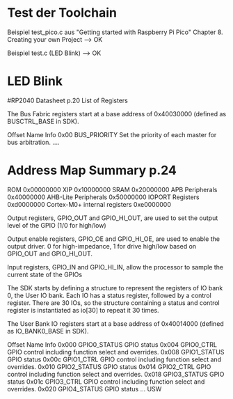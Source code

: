 # Test der Toolchain
Beispiel test_pico.c 
    aus "Getting started with Raspberry Pi Pico" Chapter 8. Creating your own Project
--> OK

Beispiel test.c (LED Blink)
--> OK


# LED Blink

#RP2040 Datasheet p.20 List of Registers

The Bus Fabric registers start at a base address of 0x40030000 (defined as BUSCTRL_BASE in SDK).

Offset 	Name 				Info
0x00 		BUS_PRIORITY 		Set the priority of each master for bus arbitration.
....


# Address Map Summary p.24
ROM					0x00000000
XIP					0x10000000
SRAM 					0x20000000
APB Peripherals 			0x40000000
AHB-Lite Peripherals		0x50000000
IOPORT Registers 			0xd0000000
Cortex-M0+ internal registers 0xe0000000


Output registers, GPIO_OUT and GPIO_HI_OUT, are used to set the output level of the GPIO (1/0 for high/low)

Output enable registers, GPIO_OE and GPIO_HI_OE, are used to enable the output driver. 0 for high-impedance, 1 for drive high/low based on GPIO_OUT and GPIO_HI_OUT.

Input registers, GPIO_IN and GPIO_HI_IN, allow the processor to sample the current state of the GPIOs


The SDK starts by defining a structure to represent the registers of IO bank 0, the User IO bank. Each IO has a status
register, followed by a control register. There are 30 IOs, so the structure containing a status and control register is
instantiated as io[30] to repeat it 30 times.

The User Bank IO registers start at a base address of 0x40014000 (defined as IO_BANK0_BASE in SDK).

Offset 	Name 				Info
0x000 	GPIO0_STATUS 		GPIO status
0x004 	GPIO0_CTRL 			GPIO control including function select and overrides.
0x008 	GPIO1_STATUS 		GPIO status
0x00c 	GPIO1_CTRL 			GPIO control including function select and overrides.
0x010 	GPIO2_STATUS 		GPIO status
0x014 	GPIO2_CTRL 			GPIO control including function select and overrides.
0x018 	GPIO3_STATUS 		GPIO status
0x01c 	GPIO3_CTRL 			GPIO control including function select and overrides.
0x020 	GPIO4_STATUS 		GPIO status
... USW
